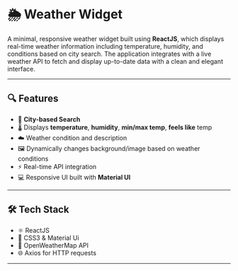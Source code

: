 # 🌦️ Weather Widget

A minimal, responsive weather widget built using **ReactJS**, which displays real-time weather information including temperature, humidity, and conditions based on city search. The application integrates with a live weather API to fetch and display up-to-date data with a clean and elegant interface.

---

## 🔍 Features

- 🔎 **City-based Search**
- 🌡️ Displays **temperature**, **humidity**, **min/max temp**, **feels like** temp
- ☁️ Weather condition and description
- 🖼️ Dynamically changes background/image based on weather conditions
- ⚡ Real-time API integration
- 💻 Responsive UI built with **Material UI**

---

## 🛠️ Tech Stack

- ⚛️ ReactJS
- 🎨 CSS3 & Material Ui
- 📡 OpenWeatherMap API
- 🌐 Axios for HTTP requests

---

